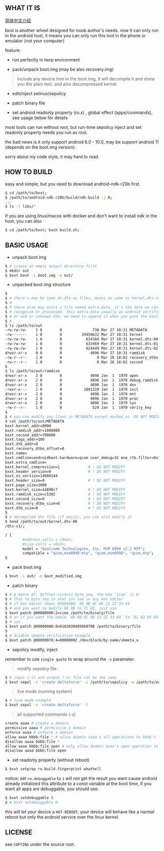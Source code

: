 ## WHAT IT IS

[简体中文介绍](README_zh.md)

bxxt is another wheel designed for noob author's needs.
now it can only run in the android host, it means you can only
run this tool in the phone or emulator (not your computer)

feature:
* run perfectly in twrp environment

* pack/unpack boot.img (may be also recovery.img)

> include any device tree in the boot.img, it will decompile it and show you the plain text.
> and also decompressed kernel.

* edit/inject selinux/sepolicy

* patch binary file

* set android readonly property (ro.x) , global effect (apps/commands), see usage below for details


most tools can run without root, but run-time sepolicy inject and set
readonly property needs you run as root.

the bad news is it only support android 6.0 - 10.0,
may be support android 11 (depends on the boot.img version).

sorry about my code style, it may hard to read.

## HOW TO BUILD

easy and simple, but you need to download android-ndk-r20b first.

```bash
$ cd /path/to/bxxt;
$ /path/to/android-ndk-r20b/build/ndk-build -j 8;
...
$ ls -l libs/*
```

if you are using linux/macos with docker and don't want to install ndk in the host, you can also

```bash
$ cd /path/to/bxxt; bash build.sh;
```

## BASIC USAGE

* unpack boot.img

```bash
$ # create an empty output directory first
$ mkdir out
$ bxxt boot -i boot.img -o out/
```

* unpacked boot.img structure

```bash
$
$ # there's may be some dt.dts-xx files, means as same as kernel.dts-xx
$ #
$ # there also may exist a file named extra.data, it's the data we cant
$ # recognize or processed. this extra.data usually an android certificate
$ # or avb or unknown dtb. we need to append it when you pack the boot.img.
$ #
$ ls /path/to/out
-rw-rw-rw-    1 0        0              738 Mar 27 10:31 METADATA       # meta data
-rw-------    1 0        0         39450632 Mar 27 10:31 kernel         # decompressed linux kernel
-rw-rw-rw-    1 0        0           624384 Mar 27 10:31 kernel.dts-00  # device tree (plain text, you can modify it)
-rw-rw-rw-    1 0        0           633469 Mar 27 10:31 kernel.dts-01
-rw-rw-rw-    1 0        0           624449 Mar 27 10:31 kernel.dts-02
drwxr-xr-x    9 0        0             4096 Mar 27 10:31 ramdisk        # ramdisk directory
-rw-r--r--    1 0        0                0 Mar 26 18:02 recovery_dtbo  # recovery_dtbo file
-rw-r--r--    1 0        0                0 Mar 26 18:02 second         # second file
$
$ ls /path/to/out/ramdisk
drwxr-xr-x    2 0        0             4096 Jan  1  1970 apex
drwxr-xr-x    2 0        0             4096 Jan  1  1970 debug_ramdisk
drwxr-xr-x    2 0        0             4096 Jan  1  1970 dev
-rwxr-x---    1 0        0          1891328 Jan  1  1970 init
drwxr-xr-x    2 0        0             4096 Jan  1  1970 mnt
drwxr-xr-x    2 0        0             4096 Jan  1  1970 proc
drwxr-xr-x    2 0        0             4096 Jan  1  1970 sys
-rw-r--r--    1 0        0              524 Jan  1  1970 verity_key
$
$ # you can modify any lines in METADATA except marked as `DO NOT MODIFY` below
$ cat /path/to/out/METADATA
bxxt.kernel_addr=8000
bxxt.ramdisk_addr=1000000
bxxt.second_addr=f00000
bxxt.tags_addr=100
bxxt.dtb_addr=0
bxxt.recovery_dtbo_offset=0
bxxt.name=
bxxt.cmdline=androidboot.hardware=qcom user_debug=31 msm_rtb.filter=0x37
bxxt.extra_cmdline=
bxxt.kernel_compression=1             # ! DO NOT MODIFY
bxxt.header_version=0                 # ! DO NOT MODIFY
bxxt.os_version=14000144
bxxt.header_size=0                    # ! DO NOT MODIFY
bxxt.page_size=1000
bxxt.kernel_size=14890c7              # ! DO NOT MODIFY
bxxt.ramdisk_size=c5302               # ! DO NOT MODIFY
bxxt.second_size=0                    # ! DO NOT MODIFY
bxxt.recovery_dtbo_size=0             # ! DO NOT MODIFY
bxxt.dtb_size=0                       # ! DO NOT MODIFY
$
$ # decompiled dts file (if exist), you can also modify it
$ head /path/to/out/kernel.dts-00
/dts-v1/;

/ {
        #address-cells = <0x2>;
        #size-cells = <0x2>;
        model = "Qualcomm Technologies, Inc. MSM 8998 v2.1 MTP";
        compatible = "qcom,msm8998-mtp", "qcom,msm8998", "qcom,mtp";
$
```

* pack boot.img

```bash
$ bxxt -i out/ -o boot_modified.img
```

* patch binary

```bash
$ # @ means AT, @offset:size=to_byte_seq, the max `size` is 8
$ # that to_byte_seq is what you see in any hex editor
$ # if hex editor shows 00000000: 0A 0B 0C 0D 11 22 33 44
$ # and you want to modify 0A 0B to CC EE, just use
$ bxxt patch @00000000:2=ccee /path/to/binary/file
$ # or if you want the whole `0A 0B 0C 0D 11 22 33 44` to `01 02 03 04 05 06 07 08`
$ # use
$ bxxt patch @00000000:8=0102030405060708 /path/to/binary/file
$
$ # disable vbmeta verification example
$ bxxt patch @00000078:4=00000002 /dev/block/by-name/vbmeta_a
```

* sepolicy modify, inject

remember to use `single quote` to wrap around the `-s` parameter.

> modify sepolicy file

```bash
$ # input (-i) and output (-o) file can be the same
$ bxxt sepol -s 'create deltaforce' -i /path/to/sepolicy -o /path/to/out/sepolicy
```

> live mode (running system)

```bash
$ # live mode example
$ bxxt sepol -s 'create deltaforce' -l
```

> all supported commands (-s)

```bash
create aaaa # create a domain
permissive aaaa # permissive a domain
enforce aaaa # enforce a domain
allow aaaa bbbb:file * # allow doamin aaaa's all operations to bbbb's file
disallow aaaa bbbb:file *
allow aaaa bbbb:file open # only allow doamin aaaa's open operation to bbbb's file
disallow aaaa bbbb:file open
```

* set readonly property (without reboot)

```bash
$ bxxt setprop ro.build.fingerprint whathell
```

notice: set `ro.debuggable` to `1` will not get the result you want
cause android already initialized this attribute
to a const variable at the boot time, if you want all apps are debuggable,
you should use:

```bash
$ bxxt setdebuggable 1
$ # bxxt setdebuggable 0
```

this will let your device a `HOT-REBOOT`, your device will behave like a normal reboot but
only the android service over the linux kernel.

## LICENSE

see `COPYING` under the source root.
